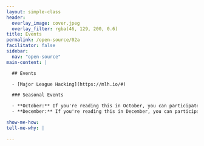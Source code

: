 ```yaml
---
layout: simple-class
header:
  overlay_image: cover.jpeg
  overlay_filter: rgba(46, 129, 200, 0.6)
title: Events
permalink: /open-source/02a
facilitator: false
sidebar:
  nav: "open-source"
main-content: |

  ## Events

  - [Major League Hacking](https://mlh.io/#)

  ### Seasonal Events   

  - **October:** If you're reading this in October, you can participate in [Hacktoberfest](https://hacktoberfest.digitalocean.com/) and get some free swag! This also has feature projects year round.
  - **December:** If you're reading this in December, you can participate in [24 Pull Requests](https://24pullrequests.com/). This also points you to resources year round.

show-me-how:
tell-me-why: |

---
```

